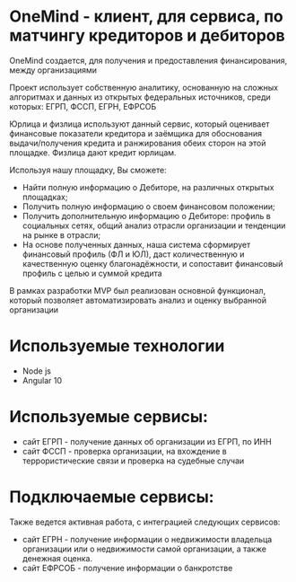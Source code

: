 # OneMind - клиент, для сервиса, по матчингу кредиторов и дебиторов

OneMind создается, для получения и предоставления финансирования, между организациями

Проект использует собственную аналитику, основанную на сложных алгоритмах и данных из открытых федеральных источников, среди которых: ЕГРП, ФССП, ЕГРН, ЕФРСОБ

Юрлица и физлица используют данный сервис, который оценивает финансовые показатели кредитора и заёмщика для обоснования выдачи/получения кредита и ранжирования обеих сторон на этой площадке. Физлица дают кредит юрлицам.

Используя нашу площадку, Вы сможете:
- Найти полную информацию о Дебиторе, на различных открытых площадках;
- Получить полную информацию о своем финансовом положении;
- Получить дополнительную информацию о Дебиторе: профиль в социальных сетях, общий анализ отрасли организации и тенденции на рынке в отрасли;
- На основе полученных данных, наша система сформирует финансовый профиль (ФЛ и ЮЛ), даст количественную и качественную оценку благонадёжности, и сопоставит финансовый профиль с целью и суммой кредита

В рамках разработки MVP был реализован основной функционал, который позволяет автоматизировать анализ и оценку выбранной организации

# Используемые технологии
- Node js
- Angular 10
# Используемые сервисы:
- сайт ЕГРП - получение данных об организации из ЕГРП, по ИНН
- сайт ФССП - проверка организации, на вхождение в террористические связи и проверка на судебные случаи

# Подключаемые сервисы:
Также ведется активная работа, с интеграцией следующих сервисов:
- сайт ЕГРН - получение информации о недвижимости владельца организации или о недвижимости самой организации, а также денежная оценка.
- сайт ЕФРСОБ - получение информации о банкротстве
